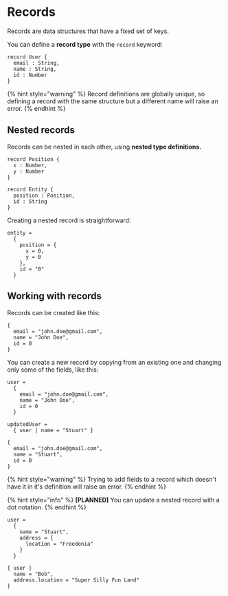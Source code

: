 # Records

Records are data structures that have a fixed set of keys.

You can define a **record type** with the `record` keyword:

```text
record User {
  email : String,
  name : String,
  id : Number
}
```

{% hint style="warning" %}
Record definitions are globally unique, so defining a record with the same structure but a different name will raise an error.
{% endhint %}

## Nested records

Records can be nested in each other, using **nested type definitions.**

```text
record Position {
  x : Number,
  y : Number
}

record Entity {
  position : Position,
  id : String
}
```

Creating a nested record is straightforward:

```text
entity =
  {
    position = {
      x = 0,
      y = 0
    },
    id = "0"
  }
```

## Working with records

Records can be created like this:

```text
{
  email = "john.doe@gmail.com",
  name = "John Doe",
  id = 0
}
```

You can create a new record by copying from an existing one and changing only some of the fields, like this:

```text
user =
  {
    email = "john.doe@gmail.com",
    name = "John Doe",
    id = 0
  }

updatedUser =
  { user | name = "Stuart" }

{
  email = "john.doe@gmail.com",
  name = "Stuart",
  id = 0
}
```

{% hint style="warning" %}
Trying to add fields to a record which doesn't have it in it's definition will raise an error.
{% endhint %}

{% hint style="info" %}
**\[PLANNED\]** You can update a nested record with a dot notation.
{% endhint %}

```text
user =
  {
    name = "Stuart",
    address = {
      location = "Freedonia"
    }
  }

{ user |
  name = "Bob",  
  address.location = "Super Silly Fun Land"
}
```


